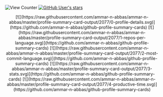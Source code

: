 ![View Counter](https://komarev.com/ghpvc/?username=ammar-n-abbas&color=brightgreen)
[![GitHub User's stars](https://img.shields.io/github/stars/ammar-n-abbas?affiliations=OWNER%2CCOLLABORATOR%2CORGANIZATION_MEMBER&label=GitHub%20%E2%98%85%20Received&logo=github&style=flat-square)](https://github.com/ammar-n-abbas)

<div align="center">
  [![](https://raw.githubusercontent.com/ammar-n-abbas/ammar-n-abbas/master/profile-summary-card-output/2077/0-profile-details.svg)](https://github.com/ammar-n-abbas/github-profile-summary-cards)
  [![](https://raw.githubusercontent.com/ammar-n-abbas/ammar-n-abbas/master/profile-summary-card-output/2077/1-repos-per-language.svg)](https://github.com/ammar-n-abbas/github-profile-summary-cards) 
  [![](https://raw.githubusercontent.com/ammar-n-abbas/ammar-n-abbas/master/profile-summary-card-output/2077/2-most-commit-language.svg)](https://github.com/ammar-n-abbas/github-profile-summary-cards)
  [![](https://raw.githubusercontent.com/ammar-n-abbas/ammar-n-abbas/master/profile-summary-card-output/2077/3-stats.svg)](https://github.com/ammar-n-abbas/github-profile-summary-cards) 
  [![](https://raw.githubusercontent.com/ammar-n-abbas/ammar-n-abbas/master/profile-summary-card-output/2077/4-productive-time.svg)](https://github.com/ammar-n-abbas/github-profile-summary-cards)
</div>
